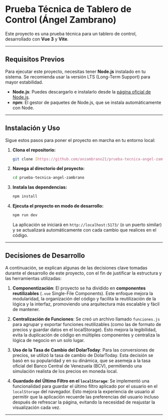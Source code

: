 # Prueba Técnica de Tablero de Control (Ángel Zambrano)

Este proyecto es una prueba técnica para un tablero de control, desarrollado con **Vue 3** y **Vite**.

---

## Requisitos Previos

Para ejecutar este proyecto, necesitas tener **Node.js** instalado en tu sistema. Se recomienda usar la versión LTS (Long-Term Support) para mayor estabilidad.

* **Node.js**: Puedes descargarlo e instalarlo desde la [página oficial de Node.js](https://nodejs.org/).
* **npm**: El gestor de paquetes de Node.js, que se instala automáticamente con Node.

---

## Instalación y Uso

Sigue estos pasos para poner el proyecto en marcha en tu entorno local:

1.  **Clona el repositorio:**
    ```bash
    git clone [https://github.com/anzambrano21/prueba-tecnica-angel-zambrano.git](https://github.com/anzambrano21/prueba-tecnica-angel-zambrano.git)
    ```

2.  **Navega al directorio del proyecto:**
    ```bash
    cd prueba-tecnica-angel-zambrano
    ```

3.  **Instala las dependencias:**
    ```bash
    npm install
    ```

4.  **Ejecuta el proyecto en modo de desarrollo:**
    ```bash
    npm run dev
    ```
    La aplicación se iniciará en `http://localhost:5173/` (o un puerto similar) y se actualizará automáticamente con cada cambio que realices en el código.

---

## Decisiones de Desarrollo

A continuación, se explican algunas de las decisiones clave tomadas durante el desarrollo de este proyecto, con el fin de justificar la estructura y las herramientas utilizadas:

1.  **Componentización**: El proyecto se ha dividido en **componentes reutilizables** (`.vue` Single-File Components). Este enfoque mejora la modularidad, la organización del código y facilita la reutilización de la lógica y la interfaz, promoviendo una arquitectura más escalable y fácil de mantener.

2.  **Centralización de Funciones**: Se creó un archivo llamado `funciones.js` para agrupar y exportar funciones reutilizables (como las de formato de precios y guardar datos en el localStorage). Esto mejora la legibilidad, evita la duplicación de código en múltiples componentes y centraliza la lógica de negocio en un solo lugar.

3.  **Uso de la Tasa de Cambio del DolarToday**: Para las conversiones de precios, se utilizó la tasa de cambio de DolarToday. Esta decisión se basó en su popularidad y en su dinámica, que se asemeja a la tasa oficial del Banco Central de Venezuela (BCV), permitiendo una simulación realista de los precios en moneda local.

4.  **Guardado del Último Filtro en el `localStorage`**: Se implementó una funcionalidad para guardar el último filtro aplicado por el usuario en el `localStorage` del navegador. Esto mejora la experiencia de usuario al permitir que la aplicación recuerde las preferencias del usuario incluso después de refrescar la página, evitando la necesidad de reajustar la visualización cada vez.

---


